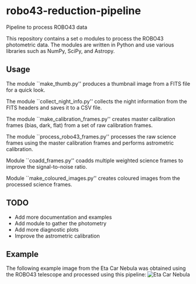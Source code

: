 # robo43-reduction-pipeline
Pipeline to process ROBO43 data

This repository contains a set o modules to process the ROBO43 photometric data. The modules are written in Python and use various libraries such as NumPy, SciPy, and Astropy.

## Usage

The module ``make_thumb.py'' produces a thumbnail image from a FITS file for a quick look.

The module ``collect_night_info.py'' collects the night information from the FITS headers and saves it to a CSV file.

The module ``make_calibration_frames.py'' creates master calibration frames (bias, dark, flat) from a set of raw calibration frames.

The module ``process_robo43_frames.py'' processes the raw science frames using the master calibration frames and performs astrometric calibration.

Module ``coadd_frames.py'' coadds multiple weighted science frames to improve the signal-to-noise ratio.

Module ``make_coloured_images.py'' creates coloured images from the processed science frames.

## TODO
- Add more documentation and examples
- Add module to gather the photometry
- Add more diagnostic plots
- Improve the astrometric calibration

## Example

The following example image from the Eta Car Nebula was obtained using the ROBO43 telescope and processed using this pipeline:
![Eta Car Nebula](ETACARNEBULA_rgb.png)

